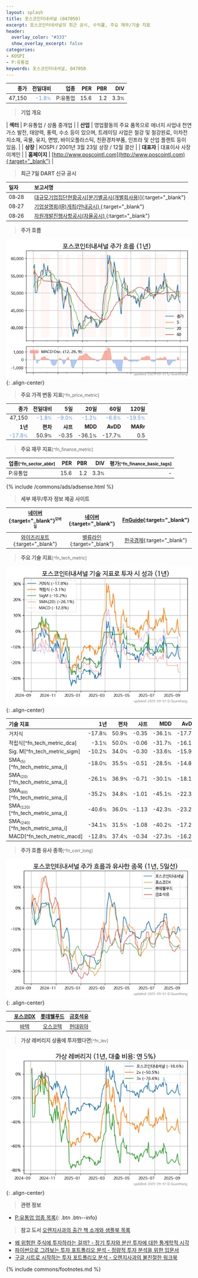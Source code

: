 ```yaml
---
layout: splash
title: 포스코인터내셔널 (047050)
excerpt: 포스코인터내셔널의 최근 공시, 수익률, 주요 재무/기술 지표
header:
  overlay_color: "#333"
  show_overlay_excerpt: false
categories:
- KOSPI
- P:유통업
keywords: 포스코인터내셔널, 047050
---
```


| **종가** | **전일대비** | **업종** | **PER** | **PBR** | **DIV** |
| -------: | -----------: | -------: | ------: | ------: | ------: |
| 47,150 | <span style="color: cornflowerblue">-1.8<small>%</small></span> | P:유통업 | 15.6 | 1.2 | 3.3<small>%</small> |

<!-- more -->


> **기업 개요**<a id="company"></a>

| <span style="white-space:nowrap;">**섹터**</span> | P:유통업 / 상품 중개업 |
| <span style="white-space:nowrap;">**산업**</span> | 영업활동의 주요 품목으로 에너지 사업내 천연가스 발전, 태양력, 풍력, 수소 등이 있으며, 트레이딩 사업은 철강 및 철강원료, 이차전지소재, 곡물, 유지, 면방, 바이오플라스틱, 친환경차부품, 인프라 및 산업 플랜트 등이 있음. |
| <span style="white-space:nowrap;">**상장**</span> | KOSPI / 2001년 3월 23일 상장 / 12월 결산 |
| <span style="white-space:nowrap;">**대표자**</span> | 대표이사 사장 이계인 |
| <span style="white-space:nowrap;">**홈페이지**</span> | [http://www.poscointl.com](http://www.poscointl.com){:target="_blank"} |


> **최근 7일 DART 신규 공시**<a id="dart"></a>

| **일자** |      | **보고서명** |
| :------- | :--- | :----------- |
| 08&#x2011;28 | | [대규모기업집단현황공시[분기별공시(개별회사용)]](https://dart.fss.or.kr/dsaf001/main.do?rcpNo=20250828000019){:target="_blank"} |
| 08&#x2011;27 | | [기업설명회(IR)개최(안내공시)              ](https://dart.fss.or.kr/dsaf001/main.do?rcpNo=20250827800470){:target="_blank"} |
| 08&#x2011;26 | | [자원개발진행사항공시(자율공시)              ](https://dart.fss.or.kr/dsaf001/main.do?rcpNo=20250826800176){:target="_blank"} |


> **주가 흐름**<a id="price"></a>

![047050](/stock/images/047050.png){: .align-center}


> **주요 가격 변동 지표**<small>[^fn_price_metric]</small>

| **종가** | **전일대비** | **5일** | **20일** | **60일** | **120일** |
| -------: | -----------: | ------: | -------: | -------: | --------: |
| 47,150 | <span style="color: cornflowerblue">-1.8<small>%</small></span> | <span style="color: cornflowerblue">-9.0<small>%</small></span> | <span style="color: cornflowerblue">-1.2<small>%</small></span> | <span style="color: cornflowerblue">-6.6<small>%</small></span> | <span style="color: cornflowerblue">-19.5<small>%</small></span> |
| **1년** | **편차** | **샤프** | **MDD** | **AvDD** | **MARr** |
| <span style="color: cornflowerblue">-17.8<small>%</small></span> | 50.9<small>%</small> | -0.35 | -36.1<small>%</small> | -17.7<small>%</small> | 0.5 |


> **주요 재무 지표**<small>[^fn_finance_metric]</small>

| **업종**<small>[^fn_sector_abbr]</small> | **PER** | **PBR** | **DIV** | **평가**<small>[^fn_finance_basic_tags]</small> |
| :--------------------------------------- | ------: | ------: | ------: | ----------------------------------------------: |
| P:유통업 | 15.6 | 1.2 | 3.3<small>%</small> | - |



{% include /commons/ads/adsense.html %}

> **세부 재무/투자 정보 제공 사이트**

| [네이버](https://m.stock.naver.com/domestic/stock/047050/finance/summary){:target="_blank"}<sup><small>모바일</small></sup> | [네이버](https://finance.naver.com/item/coinfo.naver?code=047050){:target="_blank"} | [FnGuide](https://comp.fnguide.com/SVO2/ASP/SVD_Invest.asp?gicode=A047050&MenuYn=Y){:target="_blank"} |
| :---: | :---: | :---: |
| [와이즈리포트](https://comp.wisereport.co.kr/company/c1040001.aspx?cmp_cd=047050){:target="_blank"} | [밸류라인](https://www.valueline.co.kr/finance/summary/047050){:target="_blank"} | [한국경제](https://markets.hankyung.com/stock/047050/financial-summary){:target="_blank"} |


> **주요 기술 지표**<small>[^fn_tech_metric]</small>


![047050](/stock/images/047050_tech.png){: .align-center}

| **기술 지표** | **1년** | **편차** | **샤프** | **MDD** | **AvDD** |
| :------------ | ------: | -----------: | -------: | ------: | -------: |
| 거치식 | -17.8<small>%</small> | 50.9<small>%</small> | -0.35 | -36.1<small>%</small> | -17.7<small>%</small> |
| 적립식[^fn_tech_metric_dca] | -3.1<small>%</small> | 50.0<small>%</small> | -0.06 | -31.7<small>%</small> | -16.1<small>%</small> |
| Sig. M[^fn_tech_metric_sigm] | -10.2<small>%</small> | 34.0<small>%</small> | -0.30 | -33.6<small>%</small> | -15.9<small>%</small> |
| SMA<small><sub>(5)</sub></small>[^fn_tech_metric_sma_i] | -18.0<small>%</small> | 35.5<small>%</small> | -0.51 | -28.5<small>%</small> | -14.8<small>%</small> |
| SMA<small><sub>(20)</sub></small>[^fn_tech_metric_sma_i] | -26.1<small>%</small> | 36.9<small>%</small> | -0.71 | -30.1<small>%</small> | -18.1<small>%</small> |
| SMA<small><sub>(60)</sub></small>[^fn_tech_metric_sma_i] | -35.2<small>%</small> | 34.8<small>%</small> | -1.01 | -45.1<small>%</small> | -22.3<small>%</small> |
| SMA<small><sub>(120)</sub></small>[^fn_tech_metric_sma_i] | -40.6<small>%</small> | 36.0<small>%</small> | -1.13 | -42.3<small>%</small> | -23.2<small>%</small> |
| SMA<small><sub>(240)</sub></small>[^fn_tech_metric_sma_i] | -34.1<small>%</small> | 31.5<small>%</small> | -1.08 | -40.2<small>%</small> | -17.2<small>%</small> |
| MACD[^fn_tech_metric_macd] | -12.8<small>%</small> | 37.4<small>%</small> | -0.34 | -27.3<small>%</small> | -16.2<small>%</small> |


> **주가 흐름 유사 종목**<a id="corr"></a><small>[^fn_corr_long]</small>

![047050](/stock/images/047050_corr.png){: .align-center}

|       | [포스코DX](/022100/) | [롯데웰푸드](/280360/) | [금호석유](/011780/) |
| :---: | :------------------------------------: | :------------------------------------: | :------------------------------------: |
|       | [바텍](/043150/) | [오스코텍](/039200/) | [현대위아](/011210/) |


> **가상 레버리지 상품에 투자했다면**<a id="2x"></a><small>[^fn_lev]</small>

![047050](/stock/images/047050_2x.png){: .align-center}


> **관련 정보**

- [P:유통업 업종 목록](/stats/sector/kospi_업종_유통업_종목/){: .btn .btn--info}

> **참고 도서** [오렌지사과의 출간 책 소개와 샘플북 목록](https://kongdori.tistory.com/691)

- [왜 위험한 주식에 투자하라는 걸까? - 장기 투자와 분산 투자에 대한 통계학적 시각](https://kongdori.tistory.com/421)
- [파이썬으로 그려보는 투자 포트폴리오 분석  - 정량적 투자 분석을 위한 입문서](https://kongdori.tistory.com/643)
- [구글 시트로 시작하는 투자 포트폴리오 분석 - 오렌지사과의 불친절한 워크북](https://kongdori.tistory.com/449)


{% include commons/footnotes.md %}